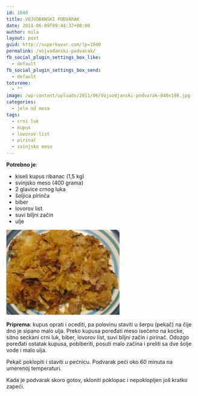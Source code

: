 ```yaml
---
id: 1040
title: VOJVOĐANSKI PODVARAK
date: 2011-06-09T09:44:37+00:00
author: mila
layout: post
guid: http://superkuvar.com/?p=1040
permalink: /vojvođanski-podvarak/
fb_social_plugin_settings_box_like:
  - default
fb_social_plugin_settings_box_send:
  - default
totvreme:
  - ""
image: /wp-content/uploads/2011/06/Vojvodjanski-podvarak-940x198.jpg
categories:
  - jela od mesa
tags:
  - crni luk
  - kupus
  - lovorov list
  - pirinač
  - svinjsko meso
---
```

**Potrebno je**:

  * kiseli kupus ribanac (1,5 kg)
  * svinjsko meso (400 grama)
  * 2 glavice crnog luka
  * šoljica pirinča
  * biber
  * lovorov list
  * suvi biljni začin
  * ulje

<img class="alignnone size-medium wp-image-4779" title="Vojvodjanski podvarak" src="/wp-content/uploads/2011/06/Vojvodjanski-podvarak-300x225.jpg" alt="" width="300" height="225" /> 

**Priprema**: kupus oprati i ocediti, pa polovinu staviti u šerpu (pekač) na čije dno je sipano malo ulja. Preko kupusa poređati meso isečeno na kocke, sitno seckani crni luk, biber, lovorov list, suvi biljni začin i pirinač. Odozgo poređati ostatak kupusa, pobiberiti, posuti malo začina i preliti sa dve šolje vode i malo ulja.

Pekač poklopiti i staviti u pećnicu. Podvarak peći oko 60 minuta na umerenoj temperaturi.

Kada je podvarak skoro gotov, skloniti poklopac i nepoklopljen još kratko zapeći.